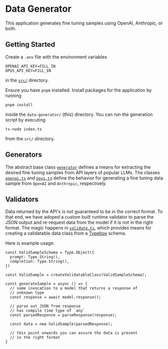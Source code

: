 # Data Generator

This application generates fine tuning samples using OpenAI, Anthropic, or both.

## Getting Started

Create a `.env` file with the environment variables

```
OPENAI_API_KEY=FILL_IN
OPUS_API_KEY=FILL_IN
```

in the [`src/`](./src) directory.

Ensure you have `pnpm` installed. Install packages for the application by running

```
pnpm install
```

inside the `data-generator/` (this) directory. You can run the generation script by executing

```
ts-node index.ts
```

from the `src/` directory.

## Generators

The abstract base class [`generator`](./src/generators/generator.ts) defines a means for extracting the desired fine tuning samples from API layers of popular LLMs. The classes [`openai.ts`](./src/generators/openai.ts) and
[`opus.ts`](./src/generators/opus.ts) define the behavior for generating a fine tuning data sample from `OpenAI` and `Anthropic`, respectively.

## Validators

Data returned by the API's is not guaranteed to be in the correct format. To that end, we have adoped a custom built runtime validator to parse the JSON output and re-request data from the model if it is not in the right format.
The magic happens in [`validate.ts`](./src/validate.ts), which provides means for creating a validatable data class from a [Typebox](https://github.com/sinclairzx81/typebox) schema.

Here is example usage:

```
const ValidSampleSchema = Type.Object({
  prompt: Type.String(),
  completion: Type.String(),
})

const ValidSample = createValidatableClass(ValidSampleSchema);

const generateSample = async () => {
  // some invocation to a model that returns a response of
  // unknown type
  const response = await model.response();

  // parse out JSON from response
  // has compile time type of `any`
  const parsedResponse = parseResponse(response);

  const data = new ValidSample(parsedResponse);

  // this point onwards you can assure the data is present
  // in the right format
}
```
